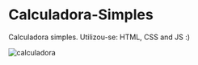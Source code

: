 # Calculadora-Simples
Calculadora simples. Utilizou-se: HTML, CSS and JS :)

![calculadora](https://user-images.githubusercontent.com/92963709/138730801-c3f1ebce-8e0a-4120-9ac0-ce443e5ba030.PNG)
